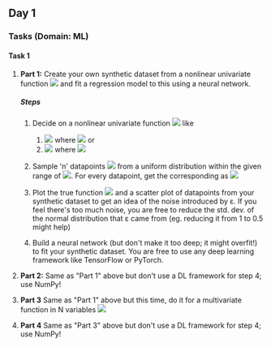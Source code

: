 ## Day 1

### Tasks (Domain: ML)

#### Task 1

1. **Part 1:** Create your own synthetic dataset from a nonlinear univariate function <img src="https://render.githubusercontent.com/render/math?math=y = f(x)"> and fit a regression model to this using a neural network.

    ##### Steps

    1. Decide on a nonlinear univariate function <img src="https://render.githubusercontent.com/render/math?math=y = f(x) \space"> like
       1. <img src="https://render.githubusercontent.com/render/math?math=y= sin(9 sin^{3}(x %2B 1.8) - 1) \space"> where <img src="https://render.githubusercontent.com/render/math?math=x \in [1,e] - 1.8"> or 
       2. <img src="https://render.githubusercontent.com/render/math?math=y= tanh(10x %2B 4) - tanh(10x %2B 3) %2B tanh(10x - 4) - tanh(10x-3) \space"> where <img src="https://render.githubusercontent.com/render/math?math=x \in [-1,1]">

    2. Sample 'n' datapoints <img src="https://render.githubusercontent.com/render/math?math=x"> from a uniform distribution within the given range of <img src="https://render.githubusercontent.com/render/math?math=x">. For every datapoint, get the corresponding  as <img src="https://render.githubusercontent.com/render/math?math=y=f(x) %2B \epsilon, \epsilon ~ N(0,1)">
    3. Plot the true function <img src="https://render.githubusercontent.com/render/math?math=y = f(x) \space"> and a scatter plot of datapoints from your synthetic dataset to get an idea of the noise introduced by ε. If you feel there's too much noise, you are free to reduce the std. dev. of the normal distribution that ε came from (eg. reducing it from 1 to 0.5 might help)
    4. Build a neural network (but don't make it too deep; it might overfit!) to fit your synthetic dataset. You are free to use any deep learning framework like TensorFlow or PyTorch.

2. **Part 2:** Same as "Part 1" above but don't use a DL framework for step 4; use NumPy!
   
3. **Part 3** Same as "Part 1" above but this time, do it for a multivariate function in N variables <img src="https://render.githubusercontent.com/render/math?math=y = f(x1, x2, ... xN) \space">

4. **Part 4** Same as "Part 3" above but don't use a DL framework for step 4; use NumPy!

   
